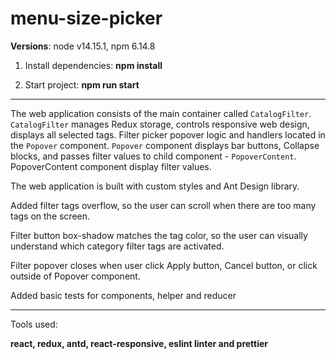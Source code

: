 # menu-size-picker

**Versions**: node v14.15.1, npm 6.14.8

1. Install dependencies: **npm install**

1. Start project: **npm run start**

------------


The web application consists of the main container called `CatalogFilter`.
`CatalogFilter` manages Redux storage, controls responsive web design, displays all selected tags. 
Filter picker popover logic and handlers located in the `Popover` component. 
`Popover` component displays bar buttons, Collapse blocks, and passes filter values to child component - `PopoverContent`. 
PopoverContent component display filter values. 

The web application is built with custom styles and Ant Design library. 

Added filter tags overflow, so the user can scroll when there are too many tags on the screen.

Filter button box-shadow matches the tag color, so the user can visually understand which category filter tags are activated.

Filter popover closes when user click Apply button, Cancel button, or click outside of Popover component.

Added basic tests for components, helper and reducer

------------


Tools used:
>

**react, redux, antd, react-responsive, eslint linter and prettier**

